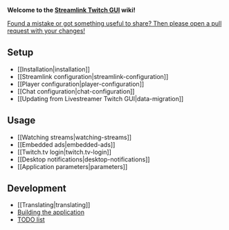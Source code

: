 **Welcome to the [Streamlink Twitch GUI](https://github.com/streamlink/streamlink-twitch-gui) wiki!**  

[Found a mistake or got something useful to share? Then please open a pull request with your changes!](https://github.com/streamlink/streamlink-twitch-gui-wiki)


## Setup

- [[Installation|installation]]
- [[Streamlink configuration|streamlink-configuration]]
- [[Player configuration|player-configuration]]
- [[Chat configuration|chat-configuration]]
- [[Updating from Livestreamer Twitch GUI|data-migration]]


## Usage

- [[Watching streams|watching-streams]]
- [[Embedded ads|embedded-ads]]
- [[Twitch.tv login|twitch.tv-login]]
- [[Desktop notifications|desktop-notifications]]
- [[Application parameters|parameters]]


## Development

- [[Translating|translating]]
- [Building the application](https://github.com/streamlink/streamlink-twitch-gui/blob/master/CONTRIBUTING.md#developing-and-building)
- [TODO list](https://github.com/streamlink/streamlink-twitch-gui/blob/master/TODO.md)
